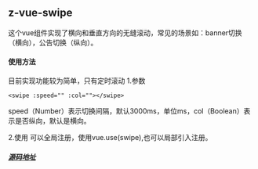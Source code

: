 ## z-vue-swipe
这个vue组件实现了横向和垂直方向的无缝滚动，常见的场景如：banner切换（横向），公告切换（纵向）。
#### 使用方法
目前实现功能较为简单，只有定时滚动
1.参数
```
<swipe :speed="" :col=""></swipe>
```
speed（Number）表示切换间隔，默认3000ms，单位ms，col（Boolean）表示是否纵向，默认是横向。

2.使用
可以全局注册，使用vue.use(swipe),也可以局部引入注册。

##### [源码地址](https://github.com/Stevenzwzhai/plugs/tree/master/z-vue-swipe)